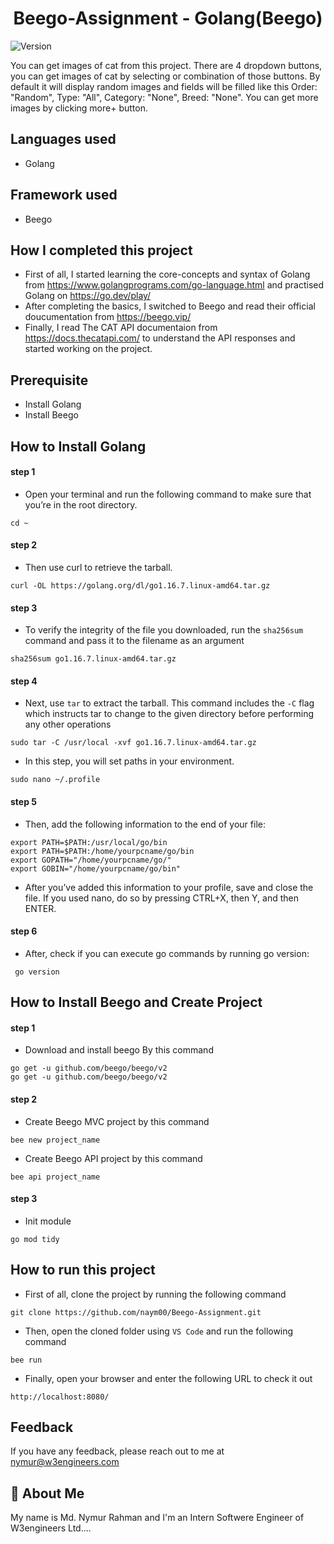 <h1 align="center">Beego-Assignment - Golang(Beego)</h1>
<p>
  <img alt="Version" src="https://img.shields.io/badge/version-1.0.0-blue.svg?cacheSeconds=2592000" />
</p>
You can get images of cat from this project. There are 4 dropdown buttons, you can get images of cat by selecting or combination of those buttons.
By default it will display random images and fields will be filled like this Order: "Random", Type: "All", Category: "None", Breed: "None".
You can get more images by clicking more+ button.

## Languages used
- Golang

## Framework used
- Beego

## How I completed this project

- First of all, I started learning the core-concepts and syntax of Golang from https://www.golangprograms.com/go-language.html and practised Golang on https://go.dev/play/
- After completing the basics, I switched to Beego and read their official doucumentation from https://beego.vip/
- Finally, I read The CAT API documentaion from https://docs.thecatapi.com/ to understand the API responses and started working on the project.

## Prerequisite

- Install Golang
- Install Beego

## How to Install Golang

#### step 1

- Open your terminal and run the following command to make sure that you’re in the root directory.

```
cd ~
```

#### step 2

- Then use curl to retrieve the tarball.

```
curl -OL https://golang.org/dl/go1.16.7.linux-amd64.tar.gz
```

#### step 3

- To verify the integrity of the file you downloaded, run the `sha256sum` command and pass it to the filename as an argument

```
sha256sum go1.16.7.linux-amd64.tar.gz
```

#### step 4

- Next, use `tar` to extract the tarball. This command includes the `-C` flag which instructs tar to change to the given directory before performing any other operations

```
sudo tar -C /usr/local -xvf go1.16.7.linux-amd64.tar.gz
```

- In this step, you will set paths in your environment.

```
sudo nano ~/.profile
```

#### step 5

- Then, add the following information to the end of your file:

```
export PATH=$PATH:/usr/local/go/bin
export PATH=$PATH:/home/yourpcname/go/bin
export GOPATH="/home/yourpcname/go/"
export GOBIN="/home/yourpcname/go/bin"
```

- After you’ve added this information to your profile, save and close the file. If you used nano, do so by pressing CTRL+X, then Y, and then ENTER.

#### step 6

- After, check if you can execute go commands by running go version:

```
 go version
```

## How to Install Beego and Create Project

#### step 1

- Download and install beego By this command

```
go get -u github.com/beego/beego/v2
go get -u github.com/beego/beego/v2
```

#### step 2

- Create Beego MVC project by this command

```
bee new project_name
```

- Create Beego API project by this command

```
bee api project_name
```

#### step 3

- Init module

```
go mod tidy
```

## How to run this project

- First of all, clone the project by running the following command

```
git clone https://github.com/naym00/Beego-Assignment.git
```
- Then, open the cloned folder using `VS Code` and run the following command

```
bee run
```
- Finally, open your browser and enter the following URL to check it out

```
http://localhost:8080/
```

## Feedback

If you have any feedback, please reach out to me at nymur@w3engineers.com

## 🚀 About Me

My name is Md. Nymur Rahman and I'm an Intern Softwere Engineer of W3engineers Ltd....
